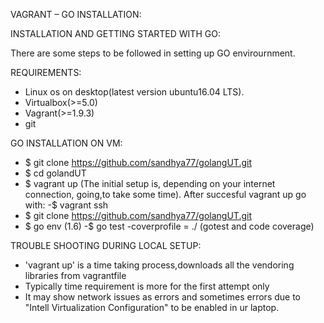VAGRANT – GO INSTALLATION:

INSTALLATION AND GETTING STARTED WITH GO:

There are some steps to be followed in setting up GO envirournment.

REQUIREMENTS:

- Linux os on desktop(latest version ubuntu16.04 LTS).
- Virtualbox(>=5.0)
- Vagrant(>=1.9.3)
- git

GO INSTALLATION ON VM:

- $ git clone https://github.com/sandhya77/golangUT.git 
- $ cd golandUT
- $ vagrant up
  (The initial setup is, depending on your internet connection, going,to take some time).
After succesful vagrant up go with: 
 -$ vagrant ssh
- $ git clone https://github.com/sandhya77/golangUT.git
 - $ go env (1.6)
 -$ go test -coverprofile = ./ (gotest and code coverage)
 
TROUBLE SHOOTING DURING LOCAL SETUP:
 
 - 'vagrant up' is a time taking process,downloads all the vendoring libraries from vagrantfile
 - Typically time requirement is more for the first attempt only
 - It may show network issues as errors and sometimes errors due to "Intell       Virtualization Configuration" to be enabled in ur laptop.

